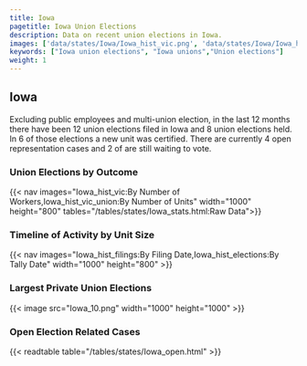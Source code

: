```yaml
---
title: Iowa
pagetitle: Iowa Union Elections
description: Data on recent union elections in Iowa.
images: ['data/states/Iowa/Iowa_hist_vic.png', 'data/states/Iowa/Iowa_hist_size.png', 'data/states/Iowa/Iowa_10.png']
keywords: ["Iowa union elections", "Iowa unions","Union elections"]
weight: 1
---
```

##  Iowa

Excluding public employees and multi-union election, in the last 12 months there have been 12 union elections filed in Iowa and 8 union elections held. In 6 of those elections a new unit was certified. There are currently 4 open representation cases and 2 of are still waiting to vote.

### Union Elections by Outcome
{{< nav images="Iowa_hist_vic:By Number of Workers,Iowa_hist_vic_union:By Number of Units" width="1000" height="800" tables="/tables/states/Iowa_stats.html:Raw Data">}}

### Timeline of Activity by Unit Size
{{< nav images="Iowa_hist_filings:By Filing Date,Iowa_hist_elections:By Tally Date" width="1000" height="800" >}}

### Largest Private Union Elections
{{< image src="Iowa_10.png" width="1000" height="1000"  >}}

### Open Election Related Cases
{{< readtable table="/tables/states/Iowa_open.html" >}}

